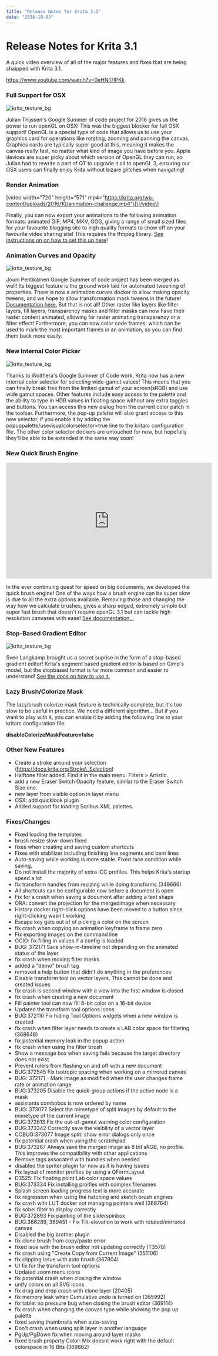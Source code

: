 ```yaml
---
title: "Release Notes for Krita 3.1"
date: "2016-10-03"
---
```


# Release Notes for Krita 3.1

A quick video overview of all of the major features and fixes that are being shaipped with Krita 3.1.

https://www.youtube.com/watch?v=0eHNll7lPKk

### Full Support for OSX

![krita_texture_bg](images/krita3osx.jpg)

Julian Thijssen's Google Summer of code project for 2016 gives us the power to run openGL on OSX! This was the biggest blocker for full OSX support! OpenGL is a special type of code that allows us to use your graphics card for operations like rotating, zooming and panning the canvas. Graphics cards are typically super good at this, meaning it makes the canvas really fast, no matter what kind of image you have before you. Apple devices are super picky about which version of OpenGL they can run, so Julian had to rewrite a part of QT to upgrade it all to openGL 3, ensuring our OSX users can finally enjoy Krita without bizare glitches when navigating!

### Render Animation

\[video width="720" height="571" mp4="https://krita.org/wp-content/uploads/2016/10/animation-challenge.mp4"\]\[/video\]

Finally, you can now export your animations to the following animation formats: animated GIF, MP4, MKV, OGG, giving a range of small sized files for your favourite blogging site to high quality formats to show off on your favourite video sharing site! This requires the ffmpeg library. [See instructions on on how to set this up here](https://docs.krita.org/Render_Animation)!

### Animation Curves and Opacity

![krita_texture_bg](images/krita_animation_3_0_2.gif)

Jouni Pentikäinen Google Summer of code project has been merged as well! Its biggest feature is the ground work laid for automated tweening of properties. There is now a animation curves docker to allow making opacity tweens, and we hope to allow transformation mask tweens in the future! [Documentation here.](https://docs.krita.org/Animation_Curves) But that is not all! Other raster like layers like filter layers, fill layers, transparency masks and filter masks can now have their raster content animated, allowing for raster animating transparency or a filter effect! Furthermore, you can now color code frames, which can be used to mark the most important frames in an animation, so you can find them back more easily.

### New Internal Color Picker

![krita_texture_bg](images/16-bit-color.png)

Thanks to Wolthera's Google Summer of Code work, Krita now has a new internal color selector for selecting wide-gamut values! This means that you can finally break free from the limited gamut of your screen(sRGB) and use wide gamut spaces. Other features include easy access to the palette and the ability to type in HDR values in floating space without any extra toggles and buttons. You can access this new dialog from the current color patch in the toolbar. Furthermore, the pop-up palette will also grant access to this new selector, if you enable it by adding the popuppalette/usevisualcolorselector=true line to the kritarc configuration file. The other color selector dockers are untouched for now, but hopefully they'll be able to be extended in the same way soon!

### New Quick Brush Engine

<iframe src="https://www.youtube.com/embed/Ao7-aEcwoN0" width="560" height="315" frameborder="0" allowfullscreen="allowfullscreen"></iframe>

In the ever continuing quest for speed on big documents, we developed the quick brush engine! One of the ways how a brush engine can be super slow is due to all the extra options available. Removing those and changing the way how we calculate brushes, gives a sharp edged, extremely simple but super fast brush that doesn't require openGL 3.1 but can tackle high resolution canvases with ease! [See documentation...](https://docs.krita.org/Quick_Brush)

### Stop-Based Gradient Editor

![krita_texture_bg](images/stop-based-gradients.png)

Sven Langkamp brought us a secret suprise in the form of a stop-based gradient editor! Krita's segment based gradient editor is based on Gimp's model, but the stopbased format is far more common and easier to understand! [See the docs on how to use it.](https://docs.krita.org/Managing_Gradients)

### Lazy Brush/Colorize Mask

The lazy/brush colorize mask feature is technically complete, but it's too slow to be useful in practice. We need a different algorithm... But if you want to play with it, you can enable it by adding the following line to your kritarc configuration file:

**disableColorizeMaskFeature=false**

### Other New Features

- Create a stroke around your selection (https://docs.krita.org/Stroke\_Selection)
- Halftone filter added. Find it in the main menu: Filters > Artistic.
- add a new Eraser Switch Opacity feature, similar to the Eraser Switch Size one.
- new layer from visible option in layer menu
- OSX: add quicklook plugin
- Added support for loading Scribus XML palettes.

### Fixes/Changes

- Fixed loading the templates
- brush resize slow-down fixed
- fixes when creating and saving custom shortcuts
- Fixes with stabilizer including finishing line segments and bent lines
- Auto-saving while working is more stable. Fixed race condition while saving.
- Do not install the majority of extra ICC profiles. This helps Krita's startup speed a lot
- fix transform handles from resizing while doing transforms (349666)
- All shortcuts can be configurable now before a document is open
- Fix for a crash when saving a document after adding a text shape
- ORA: convert the projection for the mergedimage when necessary
- History docker right-click options have been moved to a button since right-clicking wasn't working
- Escape key gets out of of picking a color on the screen
- fix crash when copying an animation keyframe to frame zero
- Fix exporting images on the command line
- OCIO: fix filling in values if a config is loaded
- BUG: 372171 Save show-in-timeline not depending on the animated status of the layer
- fix crash when moving filter masks
- added a "demo" brush tag
- removed a help button that didn't do anything in the preferences
- Disable transform tool on vector layers. This cannot be done and created issues
- fix crash is second window with a view into the first window is closed
- fix crash when creating a new document
- Fill painter tool can now fill 8-bit color on a 16-bit device
- Updated the transform tool options icons
- BUG:372110 Fix hiding Tool Options widgets when a new window is created
- fix crash when filter layer needs to create a LAB color space for filtering (368648)
- fix potential memory leak in the popup action
- fix crash when using the filter brush
- Show a message box when saving fails because the target directory does not exist
- Prevent rulers from flashing on and off with a new document
- BUG:372545 Fix isotropic spacing when working on a mirrored canvas
- BUG: 372171 - Mark image as modified when the user changes frame rate or animation range
- BUG:373205 Disable the quick-group actions if the active node is a mask
- assistants combobox is now ordered by name
- BUG: 373077 Select the mimetype of split images by default to the mimetype of the current image
- BUG:372613 Fix the out-of-gamut warning color configuration
- BUG:373342 Correctly save the visibility of a vector layer
- CCBUG:373077 Image split: show error dialogs only once
- fix potential crash when using the scratchpad
- BUG:373267 Always save the merged image as 8 bit sRGB, no profile. This improves the compatibility with other applications
- Remove tags assocated with bundles when needed
- disabled the spriter plugin for now as it is having issues
- Fix layout of monitor profiles by using a QFormLayout
- D3525: Fix floating point Lab color space values
- BUG:373334 Fix installing proifles with complex filenames
- Splash screen loading progress text is more accurate
- fix regression when using the hatching and sketch brush engines
- fix crash with LUT docker not managing pointers well (368764)
- fix sobel filter to display correctly
- BUG:372893 Fix painting of the sliderspinbox
- BUG:366289, 369451 - Fix Tilt-elevation to work with rotated/mirrored canvas
- Disabled the big brother plugin
- fix clone brush from copy/paste error
- fixed isue with the brush editor not updating correctly (T3578)
- fix crash using "Create Copy from Current Image" (351106)
- fix clipping issue with auto brush (367804)
- UI fix for the transform tool options
- Updated zoom menu icons
- fix potential crash when closing the window
- unify colors on all SVG icons
- fix drag and drop crash with clone layer (20405)
- fix memory leak when Cumulative undo is turned on (365992)
- fix tablet no pressure bug when closing the brush editor (369114)
- fix crash when changing the canvas type while showing the pop up palette
- fixed saving thumbnails when auto-saving
- Don't crash when using split layer in another language
- PgUp/PgDown fix when moving around layer masks
- fixed brush property Color: Mix doesnt work right with the default colorspace in 16 Bits (369882)
